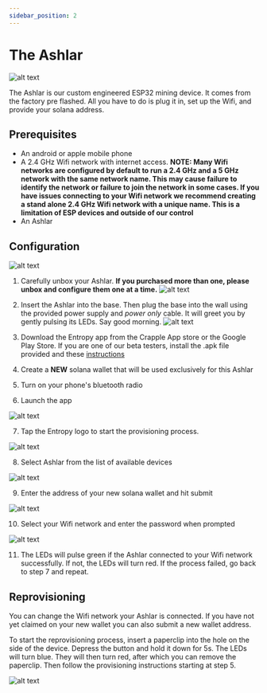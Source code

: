 ```yaml
---
sidebar_position: 2
---
```


# The Ashlar

![alt text](ashlar.jpg)

The Ashlar is our custom engineered ESP32 mining device. It comes from the factory pre flashed. All you have to do is plug it in, set up the Wifi, and provide your solana address.

## Prerequisites
* An android or apple mobile phone
* A 2.4 GHz Wifi network with internet access.
**NOTE: Many Wifi networks are configured by default to run a 2.4 GHz and a 5 GHz network with the same network name. This may cause failure to identify the network or failure to join the network in some cases. If you have issues connecting to your Wifi network we recommend creating a stand alone 2.4 GHz Wifi network with a unique name. This is a limitation of ESP devices and outside of our control**
* An Ashlar

## Configuration

![alt text](ashlar.jpg)

1. Carefully unbox your Ashlar. **If you purchased more than one, please unbox and configure them one at a time.**
![alt text](unbox.jpg)

2. Insert the Ashlar into the base. Then plug the base into the wall using the provided power supply and *power only* cable. It will greet you by gently pulsing its LEDs. Say good morning.
![alt text](setup.jpg)

3. Download the Entropy app from the Crapple App store or the Google Play Store. If you are one of our beta testers, install the .apk file provided and these [instructions](https://www.lifewire.com/install-apk-on-android-4177185)

4. Create a **NEW** solana wallet that will be used exclusively for this Ashlar

5. Turn on your phone's bluetooth radio

6. Launch the app

![alt text](app_icon.jpg)

7. Tap the Entropy logo to start the provisioning process.

![alt text](app1.jpg)

8. Select Ashlar from the list of available devices

![alt text](app2.jpg)

9. Enter the address of your new solana wallet and hit submit

![alt text](app3.jpg)

10. Select your Wifi network and enter the password when prompted

![alt text](app4.jpg)

11. The LEDs will pulse green if the Ashlar connected to your Wifi network successfully. If not, the LEDs will turn red. If the process failed, go back to step 7 and repeat.

## Reprovisioning

You can change the Wifi network your Ashlar is connected. If you have not yet claimed on your new wallet you can also submit a new wallet address.

To start the reprovisioning process, insert a paperclip into the hole on the side of the device. Depress the button and hold it down for 5s. The LEDs will turn blue. They will then turn red, after which you can remove the paperclip. Then follow the provisioning instructions starting at step 5.

![alt text](reset.jpg)




